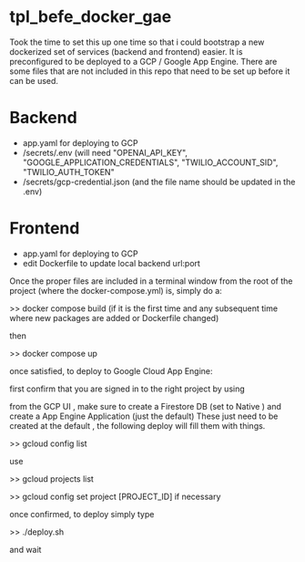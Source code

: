 # tpl_befe_docker_gae

Took the time to set this up one time so that i could bootstrap a new dockerized set of services (backend and frontend) easier.  It is preconfigured to be deployed to a GCP / Google App Engine. There are some files that are not included in this repo that need to be set up before it can be used.

# Backend
* app.yaml for deploying to GCP
* /secrets/.env (will need "OPENAI_API_KEY", "GOOGLE_APPLICATION_CREDENTIALS", "TWILIO_ACCOUNT_SID", "TWILIO_AUTH_TOKEN"
* /secrets/gcp-credential.json (and the file name should be updated in the .env)

# Frontend
* app.yaml for deploying to GCP
* edit Dockerfile to update local backend url:port

Once the proper files are included in a terminal window from the root of the project (where the docker-compose.yml) is, simply do a:

\>\> docker compose build (if it is the first time and any subsequent time where new packages are added or Dockerfile changed)

then

\>\> docker compose up

once satisfied, to deploy to Google Cloud App Engine:

first confirm that you are signed in to the right project by using 

from the GCP UI , make sure to create a Firestore DB (set to Native ) and create a App Engine Application (just the default)
These just need to be created at the default , the following deploy will fill them with things.

\>\> gcloud config list

use 

\>\> gcloud projects list

\>\> gcloud config set project [PROJECT_ID] if necessary

once confirmed, to deploy simply type

\>\> ./deploy.sh

and wait


